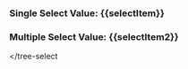<row>
<column :md=12>

### Single Select Value: {{selectItem}}

<tree-select :data="data" value-field-name="id" v-model="selectItem"></tree-select>

### Multiple Select Value: {{selectItem2}}

<tree-select :data="data2" value-field-name="id" show-checkbox multiple v-model="selectItem2"></tree-select

</column>
</row>

<script>
  export default {
    data () {
      return {
        data: [
          {
            "text": "Same but with checkboxes",
            "children": [
              {
                "text": "initially selected",
              },
              {
                "text": "custom icon",
              },
              {
                "text": "initially open",
                "children": [
                  {
                    "text": "Another node"
                  }
                ]
              },
              {
                "text": "custom icon",
              },
              {
                "text": "disabled node",
                "disabled": true
              }
            ]
          },
          {
            "text": "Same but with checkboxes",
            "children": [
              {
                "text": "initially selected",
              },
              {
                "text": "custom icon",
              },
              {
                "text": "initially open",
                "children": [
                  {
                    "text": "Another node"
                  }
                ]
              },
              {
                "text": "custom icon",
              },
              {
                "text": "disabled node",
                "disabled": true
              }
            ]
          },
          {
            "text": "And wholerow selection"
          }
        ],
        selectItem: null,
        data2: [
          {
            "text": "Same but with checkboxes",
            "children": [
              {
                "text": "initially selected",
              },
              {
                "text": "custom icon",
              },
              {
                "text": "initially open",
                "children": [
                  {
                    "text": "Another node"
                  }
                ]
              },
              {
                "text": "custom icon",
              },
              {
                "text": "disabled node",
                "disabled": true
              }
            ]
          },
          {
            "text": "Same but with checkboxes",
            "children": [
              {
                "text": "initially selected",
              },
              {
                "text": "custom icon",
              },
              {
                "text": "initially open",
                "children": [
                  {
                    "text": "Another node"
                  }
                ]
              },
              {
                "text": "custom icon",
              },
              {
                "text": "disabled node",
                "disabled": true
              }
            ]
          },
          {
            "text": "And wholerow selection"
          }
        ],
        selectItem2: null
      }
    }
  }
</script>
